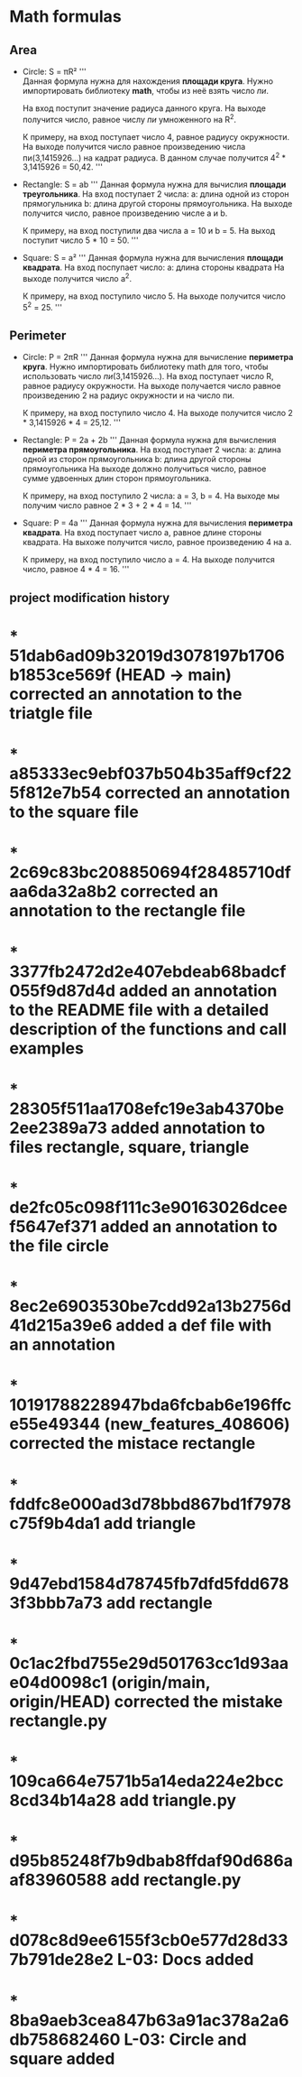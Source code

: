 # Math formulas
## Area
- Circle: S = πR²
	'''  
	Данная формула нужна для нахождения **площади круга**.
  	Нужно импортировать библиотеку **math**, чтобы из неё взять число _пи_.
  
	На вход поступит значение радиуса данного круга.
	На выходе получится число, равное числу _пи_ умноженного на R<sup>2</sup>.

	К примеру, на вход поступает число 4, равное радиусу окружности.
	На выходе получится число равное произведению числа пи(3,1415926...)
	на кадрат радиуса. В данном случае получится 4<sup>2</sup> * 3,1415926 = 50,42. 
	'''
- Rectangle: S = ab
	'''
	Данная формула нужна для вычислия **площади треугольника**. 
	На вход поступает 2 числа: 
			a: длина одной из сторон прямогульника
			b: длина другой стороны прямоугольника.
	На выходе получится число, равное произведению числе a и b.

	К примеру, на вход поступили два числа a = 10 и b = 5.
	На выход поступит число 5 * 10 = 50.
	'''
- Square: S = a²
	'''
	Данная формула нужна для вычисления **площади квадрата**. 
	На вход поспупает число:
		a: длина стороны квадрата
	На выходе получится число a<sup>2</sup>.

	К примеру, на вход поступило число 5.
	На выходе получится число 5<sup>2</sup> = 25.
	'''

## Perimeter
- Circle: P = 2πR
	'''
	Данная формула нужна для вычисление **периметра круга**.
	Нужно импортировать библиотеку math для того, чтобы использовать число _пи_(3,1415926...).
	На вход поступает число R, равное радиусу окружности.
	На выходе получается число равное произведению 2 на радиус окружности и на число пи.

	К примеру, на вход поступило число 4.
	На выходе получится число 2 * 3,1415926 * 4 = 25,12.
	'''
- Rectangle: P = 2a + 2b
	'''
	Данная формула нужна для вычисления **периметра прямоугольника**.
	На вход поступает 2 числа:
		a: длина одной из сторон прямоугольника
		b: длина другой стороны прямоугольника
	На выходе должно получиться число, равное сумме удвоенных длин сторон прямоугольника.

	К примеру, на вход поступило 2 числа: a = 3, b = 4.
	На выходе мы получим число равное 2 * 3 + 2 * 4 = 14.
	'''
- Square: P = 4a
	'''
	Данная формула нужна для вычисления **периметра квадрата**.
	На вход поступает число a, равное длине стороны квадрата.
	На выхоже получится число, равное произведению 4 на a.

	К примеру, на вход поступило число a = 4.
	На выходе получится число, равное 4 * 4 = 16.
	'''

## project modification history
# * 51dab6ad09b32019d3078197b1706b1853ce569f (HEAD -> main) corrected an annotation to the triatgle file
# * a85333ec9ebf037b504b35aff9cf225f812e7b54 corrected an annotation to the square file
# * 2c69c83bc208850694f28485710dfaa6da32a8b2 corrected an annotation to the rectangle file
# * 3377fb2472d2e407ebdeab68badcf055f9d87d4d added an annotation to the README file with a detailed description of the functions and call examples
# * 28305f511aa1708efc19e3ab4370be2ee2389a73 added annotation to files rectangle, square, triangle
# * de2fc05c098f111c3e90163026dceef5647ef371 added an annotation to the file circle
# * 8ec2e6903530be7cdd92a13b2756d41d215a39e6 added a def file with an annotation
# * 10191788228947bda6fcbab6e196ffce55e49344 (new_features_408606) corrected the mistace rectangle
# * fddfc8e000ad3d78bbd867bd1f7978c75f9b4da1 add triangle
# * 9d47ebd1584d78745fb7dfd5fdd6783f3bbb7a73 add rectangle
# * 0c1ac2fbd755e29d501763cc1d93aae04d0098c1 (origin/main, origin/HEAD) corrected the mistake rectangle.py
# * 109ca664e7571b5a14eda224e2bcc8cd34b14a28 add triangle.py
# * d95b85248f7b9dbab8ffdaf90d686aaf83960588 add rectangle.py
# * d078c8d9ee6155f3cb0e577d28d337b791de28e2 L-03: Docs added
# * 8ba9aeb3cea847b63a91ac378a2a6db758682460 L-03: Circle and square added

